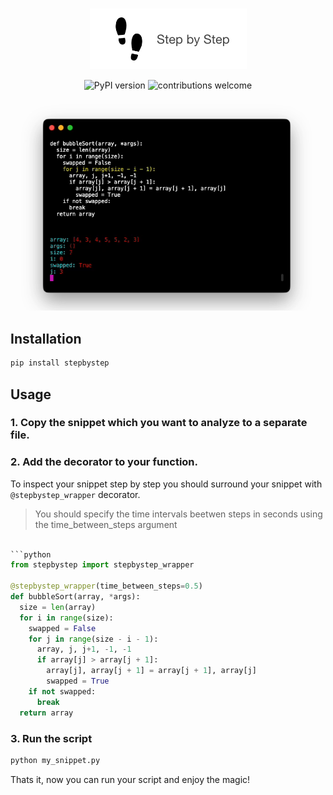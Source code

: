 <br/>
<div align=center>

![](docs/StepByStepLogo.png)

![PyPI version](https://badge.fury.io/py/stepbystep.svg)
![contributions welcome](https://img.shields.io/badge/contributions-welcome-brightgreen.svg?style=flat)

![](docs/screenrecording.png)

</div>

## Installation

```bash
pip install stepbystep
```

## Usage

### 1. Copy the snippet which you want to analyze to a separate file.

### 2. Add the decorator to your function.

To inspect your snippet step by step you should surround your snippet with `@stepbystep_wrapper` decorator.

> You should specify the time intervals beetwen steps in seconds using the time_between_steps argument 

```python

```python
from stepbystep import stepbystep_wrapper

@stepbystep_wrapper(time_between_steps=0.5)
def bubbleSort(array, *args):
  size = len(array)
  for i in range(size):
    swapped = False
    for j in range(size - i - 1):
      array, j, j+1, -1, -1
      if array[j] > array[j + 1]:
        array[j], array[j + 1] = array[j + 1], array[j]
        swapped = True
    if not swapped:
      break
  return array
```

### 3. Run the script

```bash
python my_snippet.py
```

Thats it, now you can run your script and enjoy the magic!